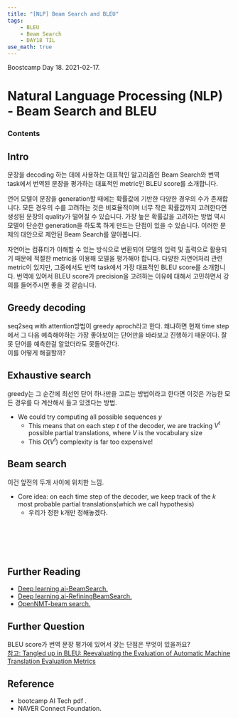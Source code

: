 ```yaml
---
title: "[NLP] Beam Search and BLEU"
tags:
    - BLEU
    - Beam Search
    - DAY18 TIL
use_math: true
---
```


Boostcamp Day 18. 2021-02-17.


# Natural Language Processing (NLP) - Beam Search and BLEU

### Contents


## Intro
문장을 decoding 하는 데에 사용하는 대표적인 알고리즘인 Beam Search와 번역 task에서 번역된 문장을 평가하는 대표적인 metric인 BLEU score를 소개합니다.

언어 모델이 문장을 generation할 때에는 확률값에 기반한 다양한 경우의 수가 존재합니다. 모든 경우의 수를 고려하는 것은 비효율적이며 너무 작은 확률값까지 고려한다면 생성된 문장의 quality가 떨어질 수 있습니다. 가장 높은 확률값을 고려하는 방법 역시 모델이 단순한 generation을 하도록 하게 만드는 단점이 있을 수 있습니다. 이러한 문제의 대안으로 제안된 Beam Search를 알아봅니다.

자연어는 컴퓨터가 이해할 수 있는 방식으로 변환되어 모델의 입력 및 출력으로 활용되기 때문에 적절한 metric을 이용해 모델을 평가해야 합니다. 다양한 자연어처리 관련 metric이 있지만, 그중에서도 번역 task에서 가장 대표적인 BLEU score를 소개합니다. 번역에 있어서 BLEU score가 precision을 고려하는 이유에 대해서 고민하면서 강의를 들어주시면 좋을 것 같습니다.

## Greedy decoding
seq2seq with attention방법이 greedy aproch라고 한다. 왜냐하면 현재 time step에서 그 다음 예측해야하는 가장 좋아보이는 단어만을 바라보고 진행하기 때문이다. 잘못 단어를 예측한걸 알았더라도 못돌아간다.  
이를 어떻게 해결할까?

## Exhaustive search
greedy는 그 순간에 최선인 단어 하나만을 고르는 방법이라고 한다면 이것은 가능한 모든 경우를 다 계산해서 들고 있겠다는 방법.
- We could try computing all possible sequences $y$
    - This means that on each step $t$ of the decoder, we are tracking $V^t$ possible partial translations, where $V$ is the vocabulary size
    - This $O(V^t)$ complexity is far too expensive!

## Beam search
이건 앞전의 두개 사이에 위치한 느낌. 
- Core idea: on each time step of the decoder, we keep track of the $k$ most probable partial translations(which we call hypothesis)
    - 우리가 정한 k개만 정해놓겠다.






<br><br><br><br>

## Further Reading
- [Deep learning.ai-BeamSearch.]()
- [Deep learning.ai-RefiningBeamSearch.]()
- [OpenNMT-beam search.]()

## Further Question

BLEU score가 번역 문장 평가에 있어서 갖는 단점은 무엇이 있을까요?  
[참고: Tangled up in BLEU: Reevaluating the Evaluation of Automatic Machine Translation Evaluation Metrics]()

## Reference

- bootcamp AI Tech pdf  .
- NAVER Connect Foundation.


